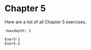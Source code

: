 # Chapter 5

Here are a list of all Chapter 5 exercises. 


```{toctree}
:maxdepth: 1

Exer5-1
Exer5-2
```